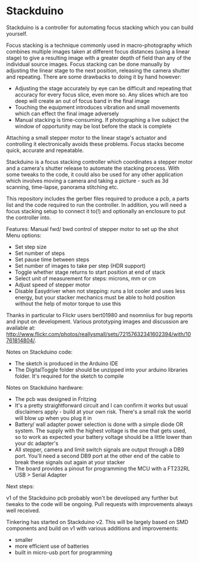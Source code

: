 Stackduino
==========
Stackduino is a controller for automating focus stacking which you can build yourself. 

Focus stacking is a technique commonly used in macro-photography which combines multiple images taken at different focus distances (using a linear stage) to give a resulting image with a greater depth of field than any of the individual source images.
Focus stacking can be done manually by adjusting the linear stage to the next position, releasing the camera shutter and repeating. There are some drawbacks to doing it by hand however:

- Adjusting the stage accurately by eye can be difficult and repeating that accuracy for every focus slice, even more so. Any slices which are too deep will create an out of focus band in the final image
- Touching the equipment introduces vibration and small movements which can effect the final image adversely
- Manual stacking is time-consuming. If photographing a live subject the window of opportunity may be lost before the stack is complete

Attaching a small stepper motor to the linear stage's actuator and controlling it electronically avoids these problems. Focus stacks become quick, accurate and repeatable.

Stackduino is a focus stacking controller which coordinates a stepper motor and a camera's shutter release to automate the stacking process.
With some tweaks to the code, it could also be used for any other application which involves moving a camera and taking a picture - such as 3d scanning, time-lapse, panorama stitching etc.

This repository includes the gerber files required to produce a pcb, a parts list and the code required to run the controller. In addition, you will need a focus stacking setup to connect it to(!) and optionally an enclosure to put the controller into.

Features:
Manual fwd/ bwd control of stepper motor to set up the shot
Menu options:
- Set step size
- Set number of steps
- Set pause time between steps
- Set number of images to take per step (HDR support)
- Toggle whether stage returns to start position at end of stack
- Select unit of measurement for steps: microns, mm or cm
- Adjust speed of stepper motor
- Disable Easydriver when not stepping: runs a lot cooler and uses less energy, but your stacker mechanics must be able to hold position without the help of motor torque to use this

Thanks in particular to Flickr users bert01980 and nsomniius for bug reports and input on development.
Various prototyping images and discussion are available at: http://www.flickr.com/photos/reallysmall/sets/72157632341602394/with/10761814804/.

Notes on Stackduino code:

- The sketch is produced in the Arduino IDE
- The DigitalToggle folder should be unzipped into your arduino libraries folder. It's required for the sketch to compile

Notes on Stackduino hardware:

- The pcb was designed in Fritzing
- It's a pretty straightforward circuit and I can confirm it works but usual disclaimers apply - build at your own risk. There's a small risk the world will blow up when you plug it in
- Battery/ wall adapter power selection is done with a simple diode OR system. The supply with the highest voltage is the one that gets used, so to work as expected your battery voltage should be a little lower than your dc adapter's
- All stepper, camera and limit switch signals are output through a DB9 port. You'll need a second DB9 port at the other end of the cable to break these signals out again at your stacker
- The board provides a pinout for programming the MCU with a FT232RL USB > Serial Adapter

Next steps:

v1 of the Stackduino pcb probably won't be developed any further but tweaks to the code will be ongoing. Pull requests with improvements always well received.

Tinkering has started on Stackduino v2. This will be largely based on SMD components and build on v1 with various additions and improvements:
- smaller
- more efficient use of batteries
- built in micro-usb port for programming
